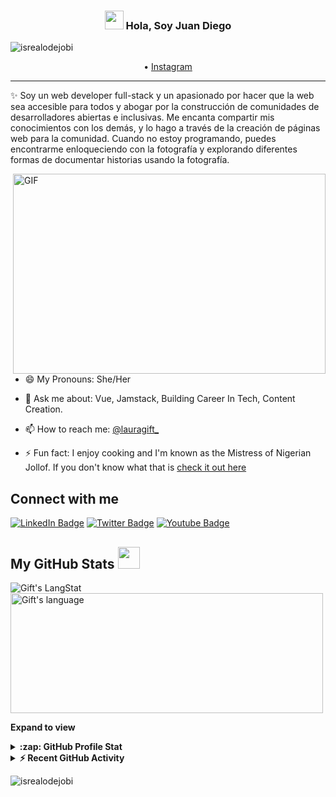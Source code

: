 <!-- Heading -->
<h3 align="center"><img src = "[https://raw.githubusercontent.com/MartinHeinz/MartinHeinz/master/wave.gif](https://ci3.googleusercontent.com/mail-img-att/AIFldNq89LTLYWYVn_GLds5jVHQMs21GqJKfcb75jBEa25mSPofsyrPuT6ob0d1oTr2CGeWd5ozC5bJ9j_mIzmQp3V2AFvl93nmmVMLeGFrKHBwd2ALdChsi1bKvw6NQWJnCYGkzlaQy1XzfgeyoyYOsAQcZH_dU7H3-ieDc3cMlMVu2R6LlRI1Mentlp0y1ggNPS-Sc3mqBhhMf9y2CersOuFDCmF9fmS-U_6OfrmdI2mQyg3FUbcmaMUjsiu6WCOvfk_-59IVRbdoJ2rF10n_IB-tokabddrPX9PD3i6Uk1e0_vwp26SyBS78H7YFbI3Z6y0-zjISWvNZlPNpYDaBauhls0J27ArCvfH7mZ8nD27BdL0nGlIXnNG3e-ohWK_HwlzHJt0TYV9_BvMmFaXxWdVPLTSR9YGovXOQ4z8iZHx4T04GF0ryCudDZ6lqV1SRlGwnFLUrzzQu1QINL_trGUBgxvhPY8z_GJAecT5DqOEoY67pvcRC-XOWceFOTXPDuAKQSllcqAfRyWU9VUjtcO_br3e0YIhaFVoc20BIV09UqeSJVlHuwb0662E3Ew04rc6mGNqMGHJqKLJ3cmz26qlErMI_oBZl_oULCnY3_1SEtNF5Wo6U-0U_9eLmqCCUbrxGZLoXCuOcoFVoQAaZ1LDk7295Z7diX6AoKFyjxfT0-kBnzD-zUJtvXv-NhjPJPscfQLZF9FvnRZoYug9MZNIm7My5tFA8DqwoNbGZrucRUDL9Lo2CePL50p5p0BAmoPkr43PjKWZwQcXqnfbK2mMWycX2KWi16YiGLcbvKae9IDj_71H7J2AJGqQAAC10lP7RecsEW83Wf0KhsecIOv3ipJRumE7maxrDhS-yk5FewZjaBG7p8RZudkfVpyap8vwv57icwjIglq07VmHfel80X_sEP7KV75H0o7nl9EKKKo51qzds3tAqNG2rCnyW2LiHE4b0Z9FVPePtEoRtpb3ylDeowP0JvYv2_4pvImva_RhV-TIaffLJe0tnqf7B0G2p9-ysmr75DgScdqcnL=s0-l75-ft)" width = 30px> Hola, Soy Juan Diego</h3>

<!-- Profile Views -->

<p align="left"> <img src="[https://komarev.com/ghpvc/?username=JuanLeon123&label=Profile%20views&color=0e75b6&style=flat](https://avatars.githubusercontent.com/u/95734277?s=400&u=fbeb1b7faed94d83d418191839fe25415a1e2ffa&v=4)" alt="isrealodejobi" />
</p>

<p align="center">
  <!-- <a href="https://www.juanleon.dev">Website</a> --> •
  <a href="https://www.instagram.com/juandiego.ledo/">Instagram</a>
</p>

 <!-- About section -->

---
✨ Soy un web developer full-stack y un apasionado por hacer que la web sea accesible para todos y abogar por la construcción de comunidades de desarrolladores abiertas e inclusivas.
Me encanta compartir mis conocimientos con los demás, y lo hago a través de la creación de páginas web para la comunidad. Cuando no estoy programando, puedes encontrarme enloqueciendo con la fotografía y explorando diferentes formas de documentar historias usando la fotografía.


<!-- code gif-->
<img align="right" alt="GIF" src="./code.gif" width="500" height="320" />

- 😄 My Pronouns: She/Her   

- 💬 Ask me about: Vue, Jamstack, Building Career In Tech, Content Creation.

- 📫 How to reach me: [@lauragift_](https://twitter.com/lauragift_)

- ⚡ Fun fact: I enjoy cooking and I'm known as the Mistress of Nigerian Jollof. If you don't know what that is [check it out here](https://www.youtube.com/watch?v=kQs5lX91h98)

<!-- About section: END -->


<!-- Conecct section -->

<h2>Connect with me </h3>
    <p>
        <a href="https://linkedin.com/in/egwuenugift"><img src="https://img.shields.io/badge/-Gift%20Egwuenu%20-blue?style=plastic&amp;labelColor=blue&amp;logo=LinkedIn&amp;link=https://linkedin.com/in/egwuenugift" alt="LinkedIn Badge"></a> 
       <a href="https://twitter.com/@lauragift_
/"><img src="https://img.shields.io/badge/-Gift Egwuenu-informational?style=plastic&amp;labelColor=informational&amp;logo=Twitter&amp;link=https://twitter.com/Dev_180Memes" alt="Twitter Badge"></a>
<a href="https://www.youtube.com/c/EgwuenuGift"><img src="https://img.shields.io/badge/-Gift Egwuenu-informational?style=plastic&amp;labelColor=informational&amp;logo=YouTube&amp;link=https://twitter.com/Dev_180Memes" alt="Youtube Badge"></a>
   </p>

 <!-- Conecct section: END -->
 
  <!-- GitHub section -->

 ##  My GitHub Stats <img src = "https://i.pinimg.com/originals/65/c4/f4/65c4f452571be1261e9c623f7da488ac.gif" width = 35px> 
 
 <div>
   <img align="center" src="https://github-readme-streak-stats.herokuapp.com/?user=JuanLeon123" alt="Gift's LangStat" />
  <img align="center" src="https://github-readme-stats.vercel.app/api/top-langs/?username=JuanLeon123" alt="Gift's language" height="192px"  width="500px"/>
</div>

**Expand to view**
<details>
  <summary><b>:zap: GitHub Profile Stat</b></summary>
  <img src="https://github-readme-stats.anuraghazra1.vercel.app/api?username=JuanLeon123&show_icons=true" />
</details>
<details>
  <summary><b>⚡ Recent GitHub Activity</b></summary>
  <br/>
   <a href="https://github.com/lauragift21/"><img alt="Gift' Activity Graph" src="https://activity-graph.herokuapp.com/graph?username=JuanLeon123&custom_title=Gift's%20Contribution%20Graph&theme=react-dark" /></a>
  <br/>
</details>

<!-- GitHub section: END -->

<!-- Profile Views -->

<p align="left"> <img src="https://komarev.com/ghpvc/?username=JuanLeon123&label=Profile%20views&color=0e75b6&style=flat" alt="isrealodejobi" />
</p>

<!-- THE END -->


<!--
**JuanLeon123/JuanLeon123** is a ✨ _special_ ✨ repository because its `README.md` (this file) appears on your GitHub profile.

Here are some ideas to get you started:

- 🔭 I’m currently working on ...
- 🌱 I’m currently learning ...
- 👯 I’m looking to collaborate on ...
- 🤔 I’m looking for help with ...
- 💬 Ask me about ...
- 📫 How to reach me: ...
- 😄 Pronouns: ...
- ⚡ Fun fact: ...
-->
